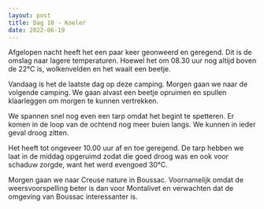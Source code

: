 ```yaml
---
layout: post
title: Dag 10 - Koeler
date: 2022-06-19
---
```

Afgelopen nacht heeft het een paar keer geonweerd en geregend. Dit is de omslag naar lagere temperaturen. Hoewel het om 08.30 uur nog altijd boven de 22°C is, wolkenvelden en het waait een beetje.

Vandaag is het de laatste dag op deze camping. Morgen gaan we naar de volgende camping. We gaan alvast een beetje opruimen en spullen klaarleggen om morgen te kunnen vertrekken.

We spannen snel nog even een tarp omdat het begint te spetteren. Er komen in de loop van de ochtend nog meer buien langs. We kunnen in ieder geval droog zitten.

Het heeft tot ongeveer 10.00 uur af en toe geregend. De tarp hebben we laat in de middag opgeruimd zodat die goed droog was en ook voor schaduw zorgde, want het werd evengoed 30°C.

Morgen gaan we naar Creuse nature in Boussac. Voornamelijk omdat de weersvoorspelling beter is dan voor Montalivet en verwachten dat de omgeving van Boussac interessanter is.
